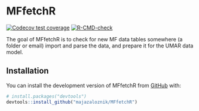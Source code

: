 
# MFfetchR

<!-- badges: start -->
[![Codecov test coverage](https://codecov.io/gh/majazaloznik/MFfetchR/branch/main/graph/badge.svg)](https://app.codecov.io/gh/majazaloznik/MFfetchR?branch=main)
[![R-CMD-check](https://github.com/majazaloznik/MFfetchR/actions/workflows/R-CMD-check.yaml/badge.svg)](https://github.com/majazaloznik/MFfetchR/actions/workflows/R-CMD-check.yaml)
<!-- badges: end -->

The goal of MFfetchR is to check for new MF data tables somewhere (a folder or email)
import and parse the data, and prepare it for the UMAR data model.


## Installation

You can install the development version of MFfetchR from [GitHub](https://github.com/) with:

``` r
# install.packages("devtools")
devtools::install_github("majazaloznik/MFfetchR")
```

